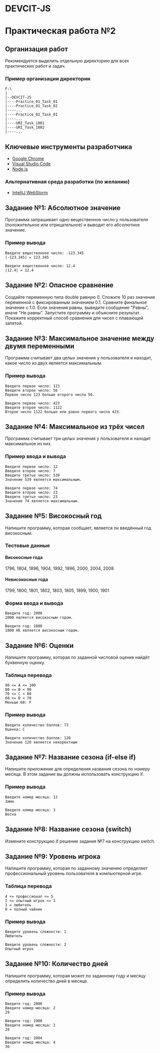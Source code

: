 # DEVCIT-JS
Практическая работа №2
======================

## Организация работ

Рекомендуется выделить отдельную директорию для всех практических работ и задач.

### Пример организации директории

```
F:\
|
|--DEVCIT-JS
|----Practice_01_Task_01
|----Practice_01_Task_02
|----...
|----Practice_02_Task_01
|----...
|----URI_Task_1001
|----URI_Task_1002
|----...
```

## Ключевые инструменты разработчика

* [Google Chrome](https://www.google.com/chrome)
* [Visual Studio Code](https://code.visualstudio.com)
* [Node.js](https://nodejs.org/en)

### Альтернативная среда разработки (по желанию)

* [IntelliJ WebStorm](https://www.jetbrains.com/webstorm)

## Задание №1: Абсолютное значение

Программа запрашивает одно вещественное число у пользователя (положительное или
отрицательное) и выводит его абсолютное значение.

### Пример вывода

```
Введите вещественное число: -123.345
|-123.345| = 123.345
```

```
Введите вещественное число: 12.4
|12.4| = 12.4
```

## Задание №2: Опасное сравнение

Создайте переменную типа double равную 0. Сложите 10 раз значение переменной с
фиксированным значением 0.1. Сравните финальное значение с 1.0. Если значения
равны, выведите сообщение "Равны", иначе "Не равны". Запустите программу и
объясните результат. Покажите корректный способ сравнения для чисел с плавающей
запятой.

## Задание №3: Максимальное значение между двумя переменными

Программа считывает два целых значения у пользователя и находит, какое число из
двух является максимальным.

### Пример вывода

```
Введите первое число: 123
Введите второе число: 56
Первое число 123 больше второго числа 56.
```

```
Введите первое число: 423
Введите второе число: 1122
Второе число 1122 больше или равно первого числа 423.
```

## Задание №4: Максимальное из трёх чисел

Программа считывает три целых значения у пользователя и находит максимальное из
них.

### Пример ввода и вывода

```
Введите первое число: 12
Введите второе число: 7
Введите третье число: 539
Значение 539 является максимальным.
```

```
Введите первое число: 74
Введите второе число: 23
Введите третье число: 23
Значение 74 является максимальным.
```

## Задание №5: Високосный год

Напишите программу, которая сообщает, является ли введённый год високосным.

### Тестовые данные

#### Високосные года

1796, 1804, 1896, 1904, 1992, 1996, 2000, 2004, 2008

#### Невисокосные года

1799, 1800, 1801, 1802, 1803, 1805, 1899, 1900, 1901

### Форма ввода и вывода

```
Введите год: 2000
2000 является високосным годом.
```

```
Введите год: 1800
1800 НЕ является високосным годом.
```

## Задание №6: Оценки

Напишите программу, которая по заданной числовой оценке найдёт буквенную оценку.

### Таблица перевода

```
90 <= A <= 100
80 <= B < 90
70 <= C < 80
60 <= D < 70
Меньше 60: F
```

### Пример вывода

```
Введите количество баллов: 73
Оценка: C
```

```
Введите количество баллов: 120
Значение 120 является некоректным
```

## Задание №7: Название сезона (if-else if)

Напишите приложение для определения названия сезона по номеру месяца. В этом
задание вы должны использовать конструкцию if.

### Пример вывода

```
Введите номер месяца: 12
Зима
```

```
Введите номер месяца: 3
Весна
```

## Задание №8: Название сезона (switch)

Измените конструкцию if решение задания №7 на конструкцию switch.

## Задание №9: Уровень игрока

Напишите программу, которая по заданному значению определяет профессиональный
уровень пользователя в компьютерной игре.

### Таблица перевода

```
4 <= профессионал <= 5
2 <= опытный игрок <= 3
1 = любитель
0 = полный чайник
```

### Пример вывода

```
Введите уровень сложности: 1
Любитель
```

```
Введите уровень сложности: 2
Опытный игрок
```

## Задание №10: Количество дней

Напишите программу, которая может по заданному году и месяцу определить
количество дней в месяце.

### Пример вывода

```
Введите год: 2000
Введите номер месяца: 2
29
```

```
Введите год: 1900
Введите номер месяца: 2
28
```

```
Введите год: 2004
Введите номер месяца: 4
30
```
